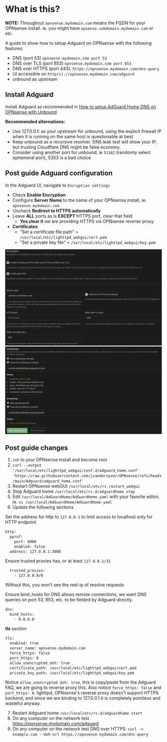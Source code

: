 # What is this?

**NOTE:** Throughout `opnsense.mydomain.com` means the FQDN for your OPNsense install. ie. you might have `opsense.subdomain.mydomain.com` or etc.

A guide to show how to setup Adguard on OPNsense with the following features:
- DNS (port 53) `opnsense.mydomain.com port 53`
- DNS over TLS (port 853) `opnsense.mydomain.com port 853`
- DNS over HTTPS (port 443), `https://opnsense.mydomain.com/dns-query`
- UI accessible on `http(s)://opnsense.mydomain.com/adguard`
- unbound as upstream

## Install Adguard

Install Adguard as recommended in [How to setup AdGuard Home DNS on OPNsense with Unbound](https://windgate.net/setup-adguard-home-opnsense-adblocker/)

**Recommended alternations:**
- Use 127.0.0.1:<port> as your upstream for unbound, using the explicit firewall IP when it is running on the same host is questionable at best
- Keep unbound as a recursive resolver.  DNS leak test will show your IP, but trusting Cloudflare DNS might be false economy.
- Consider using another port for unbound, ie `51162` (randomly select ephemeral port), 5353 is a bad choice

## Post guide Adguard configuration

In the Adguard UI, navigate to `Encryption settings`
- Check **Enable Encryption**
- Configure **Server Name** to the name of your OPNsense install, ie. `opnsense.mydomain.com`
- Uncheck **Redirect to HTTPS automatically**
- Leave **ALL** ports as is **EXCEPT** HTTPS port, clear that field
  - **Yes clear it** we are providing HTTPS via OPNsense reverse proxy
- **Certificates**
  - "Set a certificate file path" = `/usr/local/etc/lighttpd_webgui/cert.pem`
  - "Set a private key file" = `/usr/local/etc/lighttpd_webgui/key.pem`
 
![part1](https://raw.githubusercontent.com/jvandervyver/OPNsense/refs/heads/main/Adguard/encryption_pt1.jpg)
![part2](https://raw.githubusercontent.com/jvandervyver/OPNsense/refs/heads/main/Adguard/encryption_pt2.jpg)

## Post guide changes

1. `ssh` to your OPNsense install and become root
2. `curl --output '/usr/local/etc/lighttpd_webgui/conf.d/adguard_home.conf' 'https://raw.githubusercontent.com/jvandervyver/OPNsense/refs/heads/main/Adguard/adguard_home.conf'`
3. Restart OPNsense webGUI `/usr/local/etc/rc.restart_webgui`
4. Stop Adguard home `/usr/local/etc/rc.d/adguardhome stop`
5. Edit `/usr/local/AdGuardHome/AdGuardHome.yaml` with your favorite editor, ie. `vi /usr/local/AdGuardHome/AdGuardHome.yaml`
6. Update the following sections

Set the address for http to `127.0.0.1` to limit access to localhost only for HTTP endpoint

```
http:
  pprof:
    port: 6060
    enabled: false
  address: 127.0.0.1:3000
```

Ensure trusted proxies has, or at least `127.0.0.1/32`
```
  trusted_proxies:
    - 127.0.0.0/8
```

Without this, you won't see the real-ip of resolve requests

Ensure bind_hosts for DNS allows remote connections, we want DNS queries on port 53, 853, etc. to be fielded by Adguard directly.

```
dns:
  bind_hosts:
    - 0.0.0.0
```

**tls** section

```
tls:
  enabled: true
  server_name: opnsense.mydomain.com
  force_https: false
  port_https: 0
  allow_unencrypted_doh: true
  certificate_path: /usr/local/etc/lighttpd_webgui/cert.pem
  private_key_path: /usr/local/etc/lighttpd_webgui/key.pem
```

Notice `allow_unencrypted_doh: true`, this is copy/paste from the Adguard FAQ, we are going to reverse proxy this.
Also notice `force_https: false` and `port_https: 0`.  lighttpd, OPNsense's reverse proxy doesn't support HTTPS backend, and since we are binding to 127.0.0.1 it is completely pointless and wasteful anyway.

7. Restart Adguard home `/usr/local/etc/rc.d/adguardhome start`
8. On any computer on the network test https://opnsense.mydomain.com/adguard
9. On any computer on the network test DNS over HTTPS: `curl -v example.com --doh-url https://opnsense.mydomain.com/dns-query`

